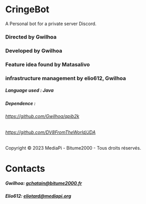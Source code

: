 # CringeBot
A Personal bot for a private server Discord.

### Directed by Gwilhoa
### Developed by Gwilhoa
### Feature idea found by Matasalivo
### infrastructure management by elio612, Gwilhoa
##### Language used : Java
##### Dependence : 
###### https://github.com/Gwilhoa/apib2k
###### https://github.com/DV8FromTheWorld/JDA

Copyright © 2023 MediaPi - Bitume2000 - Tous droits réservés.

# Contacts
##### Gwilhoa: gchatain@bitume2000.fr
##### Elio612: eliotard@mediapi.org
